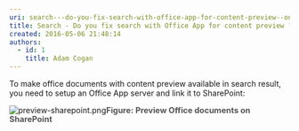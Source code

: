 ```yaml
---
uri: search---do-you-fix-search-with-office-app-for-content-preview--on-premise-only
title: Search - Do you fix search with Office App for content preview ? (on premise only)
created: 2016-05-06 21:48:14
authors:
  - id: 1
    title: Adam Cogan
---
```





<span class='intro'> ​​​​​To make office documents with content​&#160;preview available in search result, you need to setup an Office App server and link it to SharePoint&#58; </span>

<dl class="image"><dt>​<img src="/PublishingImages/preview-sharepoint.png" alt="preview-sharepoint.png" />​<span style="color&#58;#555555;font-size&#58;0.9rem;font-weight&#58;bold;line-height&#58;16px;">​Figure&#58; Preview Office documents on SharePoint</span></dt></dl>


